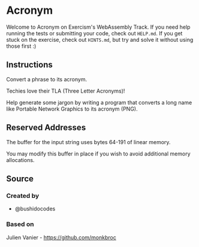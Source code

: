 # Acronym

Welcome to Acronym on Exercism's WebAssembly Track.
If you need help running the tests or submitting your code, check out `HELP.md`.
If you get stuck on the exercise, check out `HINTS.md`, but try and solve it without using those first :)

## Instructions

Convert a phrase to its acronym.

Techies love their TLA (Three Letter Acronyms)!

Help generate some jargon by writing a program that converts a long name
like Portable Network Graphics to its acronym (PNG).

## Reserved Addresses

The buffer for the input string uses bytes 64-191 of linear memory.

You may modify this buffer in place if you wish to avoid additional memory allocations.

## Source

### Created by

- @bushidocodes

### Based on

Julien Vanier - https://github.com/monkbroc